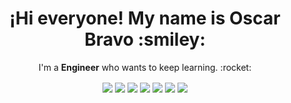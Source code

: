 <!-- Title --->
<h1 align="center">
    ¡Hi everyone! My name is Oscar Bravo :smiley:
</h1>


<!-- About Me --->
<p align="center">
    I'm a <strong>Engineer</strong> who wants to keep learning. :rocket:
</p>


<!-- Logo Skill --->
<p align="center">
    <!-- Logo Git --->
    <img align="center" src="https://img.shields.io/badge/Git-orange?style=flat-square&logo=git&logoColor=white"/>
    <!-- Logo GitHub --->
    <img align="center" src="https://img.shields.io/badge/Github-gray?style=flat-square&logo=github&logoColor=white"/>
    <!-- Logo Python --->
    <img align="center" src="https://img.shields.io/badge/Python-blue?style=flat-square&logo=Python&logoColor=white"/>
    <!-- Logo MicroPython --->
    <img align="center" src="https://img.shields.io/badge/MicroPython-green?style=flat-square&logo=microPython&logoColor=white"/>
    <!-- Logo Bash --->
    <img align="center" src="https://img.shields.io/badge/Bash-purple?style=flat-square&logo=GNUBash&logoColor=white"/>
    <!-- Logo Flutter --->
    <img align="center" src="https://img.shields.io/badge/Flutter-blue?style=flat-square&logo=Flutter&logoColor=white"/>
    <!-- Logo Dart --->
    <img align="center" src="https://img.shields.io/badge/Dart-blue?style=flat-square&logo=Dart&logoColor=white"/>
</p>